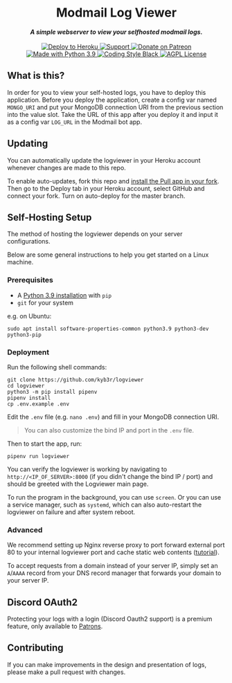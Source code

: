 <div align="center">
    <h1>Modmail Log Viewer</h1>
    <strong><i>A simple webserver to view your selfhosted modmail logs.</i></strong>
    <br />
    <br />
    <a href="https://heroku.com/deploy?template=https://github.com/kyb3r/logviewer">
      <img src="https://img.shields.io/badge/deploy_to-heroku-997FBC.svg?style=for-the-badge" alt="Deploy to Heroku"/>
    </a>
    <a href="https://discord.gg/etJNHCQ">
      <img src="https://img.shields.io/discord/515071617815019520.svg?label=Discord&logo=Discord&colorB=7289da&style=for-the-badge" alt="Support">
    </a>
    <a href="https://patreon.com/kyber">
      <img src="https://img.shields.io/badge/patreon-donate-orange.svg?style=for-the-badge&logo=Patreon" alt="Donate on Patreon">
    </a>
    <a href="https://www.python.org/downloads/">
      <img src="https://img.shields.io/badge/Made%20With-Python%203.9-blue.svg?style=for-the-badge&logo=Python" alt="Made with Python 3.9">
    </a>
    <a href="https://github.com/psf/black">
      <img src="https://img.shields.io/badge/Code%20Style-Black-black?style=for-the-badge" alt="Coding Style Black">
    </a>
    <a href="https://github.com/kyb3r/logviewer/blob/master/LICENSE">
      <img src="https://img.shields.io/badge/license-agpl-e74c3c.svg?style=for-the-badge" alt="AGPL License">
    </a>
</div>

## What is this?

In order for you to view your self-hosted logs, you have to deploy this application. Before you deploy the application, create a config var named `MONGO_URI` and put your MongoDB connection URI from the previous section into the value slot. Take the URL of this app after you deploy it and input it as a config var `LOG_URL` in the Modmail bot app.

## Updating

You can automatically update the logviewer in your Heroku account whenever changes are made to this repo.

To enable auto-updates, fork this repo and [install the Pull app in your fork](https://github.com/apps/pull). Then go to the Deploy tab in your Heroku account, select GitHub and connect your fork. Turn on auto-deploy for the master branch.

## Self-Hosting Setup

The method of hosting the logviewer depends on your server configurations. 

Below are some general instructions to help you get started on a Linux machine.

### Prerequisites

- A [Python 3.9 installation](https://www.python.org/downloads/) with `pip`
- `git` for your system

e.g. on Ubuntu: 
```shell
sudo apt install software-properties-common python3.9 python3-dev python3-pip
```


### Deployment

Run the following shell commands:
```shell
git clone https://github.com/kyb3r/logviewer
cd logviewer
python3 -m pip install pipenv
pipenv install
cp .env.example .env
```
Edit the `.env` file (e.g. `nano .env`) and fill in your MongoDB connection URI. 

> You can also customize the bind IP and port in the `.env` file.

Then to start the app, run:
```shell
pipenv run logviewer
```

You can verify the logviewer is working by navigating to `http://<IP_OF_SERVER>:8000` (if you didn't change the bind IP / port) and should be greeted with the Logviewer main page.

To run the program in the background, you can use `screen`. Or you can use a service manager, such as `systemd`, which can also auto-restart the logviewer on failure and after system reboot.

### Advanced

We recommend setting up Nginx reverse proxy to port forward external port 80 to your internal logviewer port and cache static web contents ([tutorial](https://www.hostinger.com/tutorials/how-to-set-up-nginx-reverse-proxy/)).

To accept requests from a domain instead of your server IP, simply set an `A`/`AAAA` record from your DNS record manager that forwards your domain to your server IP.

## Discord OAuth2 

Protecting your logs with a login (Discord Oauth2 support) is a premium feature, only available to [Patrons](https://patreon.com/kyber).

## Contributing

If you can make improvements in the design and presentation of logs, please make a pull request with changes.
